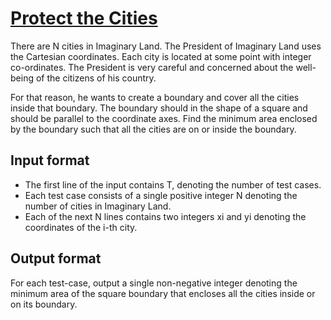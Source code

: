 # [Protect the Cities][link]

There are N cities in Imaginary Land. The President of Imaginary Land uses the Cartesian coordinates. Each city is located at some point with integer co-ordinates. The President is very careful and concerned about the well-being of the citizens of his country.

For that reason, he wants to create a boundary and cover all the cities inside that boundary. The boundary should in the shape of a square and should be parallel to the coordinate axes. Find the minimum area enclosed by the boundary such that all the cities are on or inside the boundary.

## Input format

- The first line of the input contains T, denoting the number of test cases.
- Each test case consists of a single positive integer N denoting the number of cities in Imaginary Land.
- Each of the next N lines contains two integers xi and yi denoting the coordinates of the i-th city.

## Output format

For each test-case, output a single non-negative integer denoting the minimum area of the square boundary that encloses all the cities inside or on its boundary.

[link]: https://www.hackerearth.com/practice/algorithms/greedy/basics-of-greedy-algorithms/practice-problems/algorithm/protect-the-cities-1/
